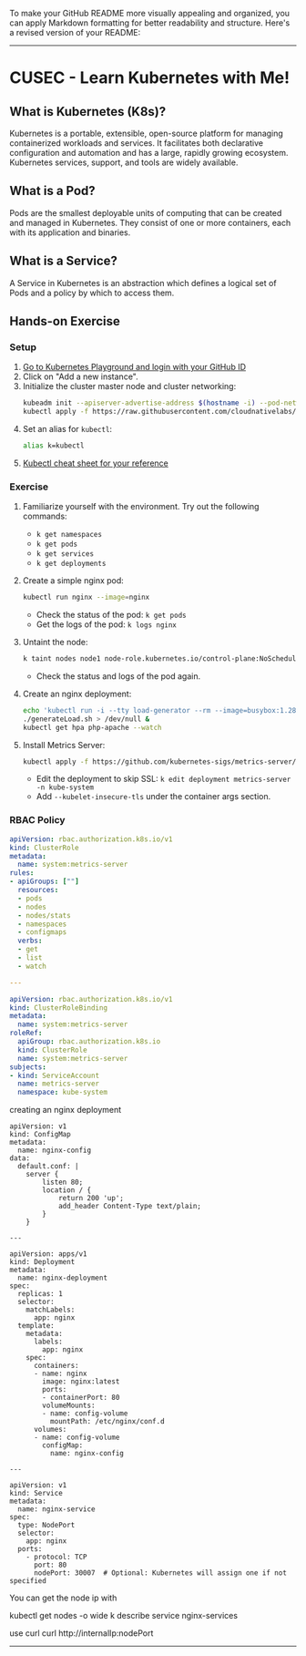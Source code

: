 To make your GitHub README more visually appealing and organized, you can apply Markdown formatting for better readability and structure. Here's a revised version of your README:

---

# CUSEC - Learn Kubernetes with Me!

## What is Kubernetes (K8s)?
Kubernetes is a portable, extensible, open-source platform for managing containerized workloads and services. It facilitates both declarative configuration and automation and has a large, rapidly growing ecosystem. Kubernetes services, support, and tools are widely available.

## What is a Pod?
Pods are the smallest deployable units of computing that can be created and managed in Kubernetes. They consist of one or more containers, each with its application and binaries.

## What is a Service?
A Service in Kubernetes is an abstraction which defines a logical set of Pods and a policy by which to access them.

## Hands-on Exercise

### Setup
1. [Go to Kubernetes Playground and login with your GitHub ID](https://labs.play-with-k8s.com/)
2. Click on "Add a new instance".
3. Initialize the cluster master node and cluster networking:
   ```bash
   kubeadm init --apiserver-advertise-address $(hostname -i) --pod-network-cidr 10.5.0.0/16 &&
   kubectl apply -f https://raw.githubusercontent.com/cloudnativelabs/kube-router/master/daemonset/kubeadm-kuberouter.yaml
   ```
4. Set an alias for `kubectl`:
   ```bash
   alias k=kubectl
   ```
5. [Kubectl cheat sheet for your reference](https://kubernetes.io/docs/reference/generated/kubectl/kubectl-commands)

### Exercise
1. Familiarize yourself with the environment. Try out the following commands:
   - `k get namespaces`
   - `k get pods`
   - `k get services`
   - `k get deployments`

2. Create a simple nginx pod:
   ```bash
   kubectl run nginx --image=nginx
   ```
   - Check the status of the pod: `k get pods`
   - Get the logs of the pod: `k logs nginx`

3. Untaint the node:
   ```bash
   k taint nodes node1 node-role.kubernetes.io/control-plane:NoSchedule-
   ```
   - Check the status and logs of the pod again.

4. Create an nginx deployment:
   ```bash
   echo 'kubectl run -i --tty load-generator --rm --image=busybox:1.28 --restart=Never -- /bin/sh -c "while sleep 0.01; do wget -q -O- http://php-apache; done"' > generateLoad.sh
   ./generateLoad.sh > /dev/null &
   kubectl get hpa php-apache --watch
   ```

5. Install Metrics Server:
   ```bash
   kubectl apply -f https://github.com/kubernetes-sigs/metrics-server/releases/latest/download/components.yaml
   ```
   - Edit the deployment to skip SSL: `k edit deployment metrics-server -n kube-system`
   - Add `--kubelet-insecure-tls` under the container args section.

### RBAC Policy
```yaml
apiVersion: rbac.authorization.k8s.io/v1
kind: ClusterRole
metadata:
  name: system:metrics-server
rules:
- apiGroups: [""]
  resources:
  - pods
  - nodes
  - nodes/stats
  - namespaces
  - configmaps
  verbs:
  - get
  - list
  - watch

---

apiVersion: rbac.authorization.k8s.io/v1
kind: ClusterRoleBinding
metadata:
  name: system:metrics-server
roleRef:
  apiGroup: rbac.authorization.k8s.io
  kind: ClusterRole
  name: system:metrics-server
subjects:
- kind: ServiceAccount
  name: metrics-server
  namespace: kube-system
```

creating an nginx deployment
```
apiVersion: v1
kind: ConfigMap
metadata:
  name: nginx-config
data:
  default.conf: |
    server {
        listen 80;
        location / {
            return 200 'up';
            add_header Content-Type text/plain;
        }
    }

---

apiVersion: apps/v1
kind: Deployment
metadata:
  name: nginx-deployment
spec:
  replicas: 1
  selector:
    matchLabels:
      app: nginx
  template:
    metadata:
      labels:
        app: nginx
    spec:
      containers:
      - name: nginx
        image: nginx:latest
        ports:
        - containerPort: 80
        volumeMounts:
        - name: config-volume
          mountPath: /etc/nginx/conf.d
      volumes:
      - name: config-volume
        configMap:
          name: nginx-config

---

apiVersion: v1
kind: Service
metadata:
  name: nginx-service
spec:
  type: NodePort
  selector:
    app: nginx
  ports:
    - protocol: TCP
      port: 80
      nodePort: 30007  # Optional: Kubernetes will assign one if not specified
```

You can get the node ip with 

kubectl get nodes -o wide
k describe service nginx-services

use curl curl http://internalIp:nodePort

---



